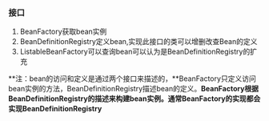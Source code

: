 ### 接口

1. BeanFactory获取bean实例
2. BeanDefinitionRegistry定义bean,实现此接口的类可以增删改查Bean的定义
3. ListableBeanFactory可以查询bean可以认为是BeanDefinitionRegistry的扩充

**注：bean的访问和定义是通过两个接口来描述的，**BeanFactory只定义访问bean实例的方法，BeanDefinitionRegistry描述bean的定义。**BeanFactory根据BeanDefinitionRegistry的描述来构建bean实例。**通常BeanFactory的实现都会实现**BeanDefinitionRegistry**

